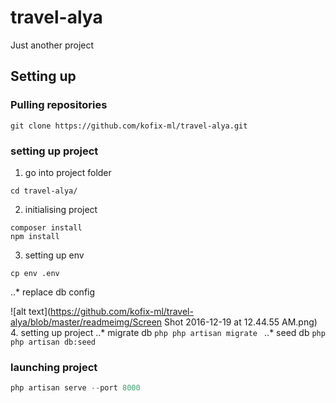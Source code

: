 # travel-alya
Just another project

## Setting up

### Pulling repositories

```
git clone https://github.com/kofix-ml/travel-alya.git
```

### setting up project

1. go into project folder
  ```
  cd travel-alya/
  ```
2. initialising project
  ```
  composer install
  npm install
  ```
3. setting up env
  ```
  cp env .env
  ```
..* replace db config 


![alt text](https://github.com/kofix-ml/travel-alya/blob/master/readmeimg/Screen Shot 2016-12-19 at 12.44.55 AM.png)
4. setting up project 
  ..* migrate db
    ```php
    php artisan migrate
    ```
  ..* seed db
    ```php
    php artisan db:seed
    ```

### launching project

```php
php artisan serve --port 8000
```
